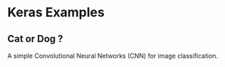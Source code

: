 # Keras Examples

## Cat or Dog ?
A simple Convolutional Neural Networks (CNN) for image classification. 



